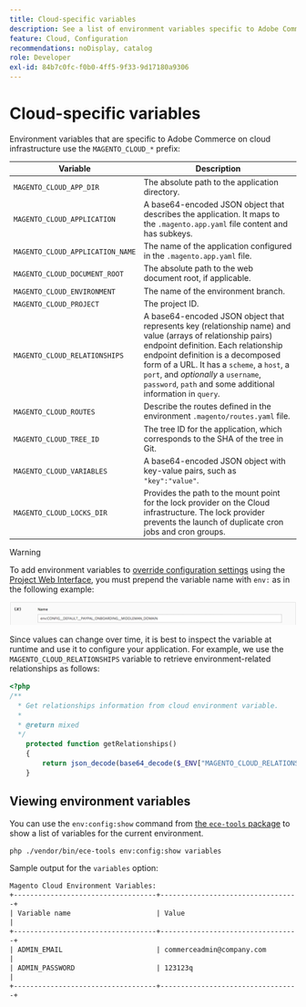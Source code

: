 ```yaml
---
title: Cloud-specific variables
description: See a list of environment variables specific to Adobe Commerce on cloud infrastructure.
feature: Cloud, Configuration
recommendations: noDisplay, catalog
role: Developer
exl-id: 84b7c0fc-f0b0-4ff5-9f33-9d17180a9306
---
```

# Cloud-specific variables

Environment variables that are specific to Adobe Commerce on cloud infrastructure use the `MAGENTO_CLOUD_*` prefix:

| Variable | Description |
| -------- | --------------- |
| `MAGENTO_CLOUD_APP_DIR` | The absolute path to the application directory. |
| `MAGENTO_CLOUD_APPLICATION` | A base64-encoded JSON object that describes the application. It maps to the `.magento.app.yaml` file content and has subkeys. |
| `MAGENTO_CLOUD_APPLICATION_NAME` | The name of the application configured in the `.magento.app.yaml` file. |
| `MAGENTO_CLOUD_DOCUMENT_ROOT` | The absolute path to the web document root, if applicable. |
| `MAGENTO_CLOUD_ENVIRONMENT` | The name of the environment branch. |
| `MAGENTO_CLOUD_PROJECT` | The project ID. |
| `MAGENTO_CLOUD_RELATIONSHIPS` | A base64-encoded JSON object that represents key (relationship name) and value (arrays of relationship pairs) endpoint definition. Each relationship endpoint definition is a decomposed form of a URL. It has a `scheme`, a `host`, a `port`, and _optionally_ a `username`, `password`, `path` and some additional information in `query`. |
| `MAGENTO_CLOUD_ROUTES` | Describe the routes defined in the environment `.magento/routes.yaml` file. |
| `MAGENTO_CLOUD_TREE_ID` | The tree ID for the application, which corresponds to the SHA of the tree in Git. |
| `MAGENTO_CLOUD_VARIABLES` | A base64-encoded JSON object with key-value pairs, such as `"key":"value"`. |
| `MAGENTO_CLOUD_LOCKS_DIR` | Provides the path to the mount point for the lock provider on the Cloud infrastructure. The lock provider prevents the launch of duplicate cron jobs and cron groups. |

>[!WARNING]
>
>To add environment variables to [override configuration settings](https://experienceleague.adobe.com/docs/commerce-operations/configuration-guide/paths/override-config-settings.html) using the [Project Web Interface](../project/overview.md), you must prepend the variable name with `env:` as in the following example:
>
>![Environment variable example](../../assets/set-env-variable-ui.png)

Since values can change over time, it is best to inspect the variable at runtime and use it to configure your application. For example, we use the `MAGENTO_CLOUD_RELATIONSHIPS` variable to retrieve environment-related relationships as follows:

```php
<?php
/**
  * Get relationships information from cloud environment variable.
  *
  * @return mixed
  */
    protected function getRelationships()
    {
        return json_decode(base64_decode($_ENV["MAGENTO_CLOUD_RELATIONSHIPS"]), true);
    }
```

## Viewing environment variables

You can use the `env:config:show` command from [the `ece-tools` package](../dev-tools/package-overview.md) to show a list of variables for the current environment.

```bash
php ./vendor/bin/ece-tools env:config:show variables
```

Sample output for the `variables` option:

```terminal
Magento Cloud Environment Variables:
+-----------------------------------+----------------------------------+
| Variable name                     | Value                            |
+-----------------------------------+----------------------------------+
| ADMIN_EMAIL                       | commerceadmin@company.com        |
| ADMIN_PASSWORD                    | 123123q                          |
+-----------------------------------+----------------------------------+
```
